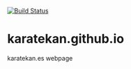[![Build Status](https://travis-ci.org/karatekan/karatekan.github.io.png)](https://travis-ci.org/karatekan/karatekan.github.io)
# karatekan.github.io
karatekan.es webpage
